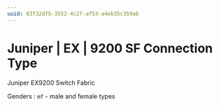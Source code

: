 ```yaml
---
uuid: 83f32df5-3552-4c2f-af53-a4eb35c359ab
---
```

# Juniper | EX | 9200 SF Connection Type

Juniper EX9200 Switch Fabric

Genders
: `mf` - male and female types
